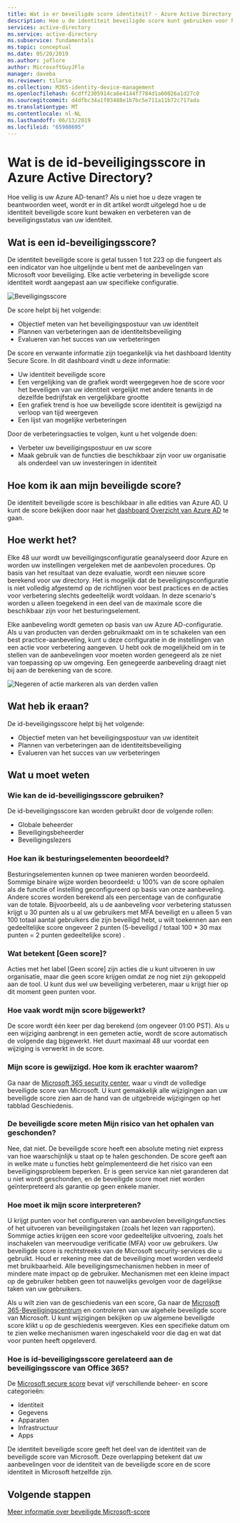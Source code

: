 ```yaml
---
title: Wat is er beveiligde score identiteit? - Azure Active Directory
description: Hoe u de identiteit beveiligde score kunt gebruiken voor het verbeteren van de beveiligingsstatus van uw directory
services: active-directory
ms.service: active-directory
ms.subservice: fundamentals
ms.topic: conceptual
ms.date: 05/20/2019
ms.author: joflore
author: MicrosoftGuyJFlo
manager: daveba
ms.reviewer: tilarso
ms.collection: M365-identity-device-management
ms.openlocfilehash: 6cdff2305914ca6e4144f7784d1a60026a1d27c0
ms.sourcegitcommit: d4dfbc34a1f03488e1b7bc5e711a11b72c717ada
ms.translationtype: MT
ms.contentlocale: nl-NL
ms.lasthandoff: 06/13/2019
ms.locfileid: "65988695"
---
```

# <a name="what-is-the-identity-secure-score-in-azure-active-directory"></a>Wat is de id-beveiligingsscore in Azure Active Directory?

Hoe veilig is uw Azure AD-tenant? Als u niet hoe u deze vragen te beantwoorden weet, wordt er in dit artikel wordt uitgelegd hoe u de identiteit beveiligde score kunt bewaken en verbeteren van de beveiligingsstatus van uw identiteit.

## <a name="what-is-an-identity-secure-score"></a>Wat is een id-beveiligingsscore?

De identiteit beveiligde score is getal tussen 1 tot 223 op die fungeert als een indicator van hoe uitgelijnde u bent met de aanbevelingen van Microsoft voor beveiliging. Elke actie verbetering in beveiligde score identiteit wordt aangepast aan uw specifieke configuratie.  

![Beveiligingsscore](./media/identity-secure-score/identity-secure-score-overview.png)

De score helpt bij het volgende:

- Objectief meten van het beveiligingspostuur van uw identiteit
- Plannen van verbeteringen aan de identiteitsbeveiliging
- Evalueren van het succes van uw verbeteringen

De score en verwante informatie zijn toegankelijk via het dashboard Identity Secure Score. In dit dashboard vindt u deze informatie:

- Uw identiteit beveiligde score
- Een vergelijking van de grafiek wordt weergegeven hoe de score voor het beveiligen van uw identiteit vergelijkt met andere tenants in de dezelfde bedrijfstak en vergelijkbare grootte
- Een grafiek trend is hoe uw beveiligde score identiteit is gewijzigd na verloop van tijd weergeven
- Een lijst van mogelijke verbeteringen

Door de verbeteringsacties te volgen, kunt u het volgende doen:

- Verbeter uw beveiligingspostuur en uw score
- Maak gebruik van de functies die beschikbaar zijn voor uw organisatie als onderdeel van uw investeringen in identiteit

## <a name="how-do-i-get-my-secure-score"></a>Hoe kom ik aan mijn beveiligde score?

De identiteit beveiligde score is beschikbaar in alle edities van Azure AD. U kunt de score bekijken door naar het [dashboard Overzicht van Azure AD](https://portal.azure.com/#blade/Microsoft_AAD_IAM/ActiveDirectoryMenuBlade/IdentitySecureScore) te gaan.

## <a name="how-does-it-work"></a>Hoe werkt het?

Elke 48 uur wordt uw beveiligingsconfiguratie geanalyseerd door Azure en worden uw instellingen vergeleken met de aanbevolen procedures. Op basis van het resultaat van deze evaluatie, wordt een nieuwe score berekend voor uw directory. Het is mogelijk dat de beveiligingsconfiguratie is niet volledig afgestemd op de richtlijnen voor best practices en de acties voor verbetering slechts gedeeltelijk wordt voldaan. In deze scenario's worden u alleen toegekend in een deel van de maximale score die beschikbaar zijn voor het besturingselement.

Elke aanbeveling wordt gemeten op basis van uw Azure AD-configuratie. Als u van producten van derden gebruikmaakt om in te schakelen van een best practice-aanbeveling, kunt u deze configuratie in de instellingen van een actie voor verbetering aangeven. U hebt ook de mogelijkheid om in te stellen van de aanbevelingen voor moeten worden genegeerd als ze niet van toepassing op uw omgeving. Een genegeerde aanbeveling draagt niet bij aan de berekening van de score.

![Negeren of actie markeren als van derden vallen](./media/identity-secure-score/identity-secure-score-ignore-or-third-party-reccomendations.png)

## <a name="how-does-it-help-me"></a>Wat heb ik eraan?

De id-beveiligingsscore helpt bij het volgende:

- Objectief meten van het beveiligingspostuur van uw identiteit
- Plannen van verbeteringen aan de identiteitsbeveiliging
- Evalueren van het succes van uw verbeteringen

## <a name="what-you-should-know"></a>Wat u moet weten

### <a name="who-can-use-the-identity-secure-score"></a>Wie kan de id-beveiligingsscore gebruiken?

De id-beveiligingsscore kan worden gebruikt door de volgende rollen:

- Globale beheerder
- Beveiligingsbeheerder
- Beveiligingslezers

### <a name="how-are-controls-scored"></a>Hoe kan ik besturingselementen beoordeeld?

Besturingselementen kunnen op twee manieren worden beoordeeld. Sommige binaire wijze worden beoordeeld: u 100% van de score ophalen als de functie of instelling geconfigureerd op basis van onze aanbeveling. Andere scores worden berekend als een percentage van de configuratie van de totale. Bijvoorbeeld, als u de aanbeveling voor verbetering statussen krijgt u 30 punten als u al uw gebruikers met MFA beveiligt en u alleen 5 van 100 totaal aantal gebruikers die zijn beveiligd hebt, u wilt toekennen aan een gedeeltelijke score ongeveer 2 punten (5-beveiligd / totaal 100 * 30 max punten = 2 punten gedeeltelijke score) .

### <a name="what-does-not-scored-mean"></a>Wat betekent [Geen score]?

Acties met het label [Geen score] zijn acties die u kunt uitvoeren in uw organisatie, maar die geen score krijgen omdat ze nog niet zijn gekoppeld aan de tool. U kunt dus wel uw beveiliging verbeteren, maar u krijgt hier op dit moment geen punten voor.

### <a name="how-often-is-my-score-updated"></a>Hoe vaak wordt mijn score bijgewerkt?

De score wordt één keer per dag berekend (om ongeveer 01:00 PST). Als u een wijziging aanbrengt in een gemeten actie, wordt de score automatisch de volgende dag bijgewerkt. Het duurt maximaal 48 uur voordat een wijziging is verwerkt in de score.

### <a name="my-score-changed-how-do-i-figure-out-why"></a>Mijn score is gewijzigd. Hoe kom ik erachter waarom?

Ga naar de [Microsoft 365 security center](https://security.microsoft.com/), waar u vindt de volledige beveiligde score van Microsoft. U kunt gemakkelijk alle wijzigingen aan uw beveiligde score zien aan de hand van de uitgebreide wijzigingen op het tabblad Geschiedenis.

### <a name="does-the-secure-score-measure-my-risk-of-getting-breached"></a>De beveiligde score meten Mijn risico van het ophalen van geschonden?

Nee, dat niet. De beveiligde score heeft een absolute meting niet express van hoe waarschijnlijk u staat op te halen geschonden. De score geeft aan in welke mate u functies hebt geïmplementeerd die het risico van een beveiligingsprobleem beperken. Er is geen service kan niet garanderen dat u niet wordt geschonden, en de beveiligde score moet niet worden geïnterpreteerd als garantie op geen enkele manier.

### <a name="how-should-i-interpret-my-score"></a>Hoe moet ik mijn score interpreteren?

U krijgt punten voor het configureren van aanbevolen beveiligingsfuncties of het uitvoeren van beveiligingstaken (zoals het lezen van rapporten). Sommige acties krijgen een score voor gedeeltelijke uitvoering, zoals het inschakelen van meervoudige verificatie (MFA) voor uw gebruikers. Uw beveiligde score is rechtstreeks van de Microsoft security-services die u gebruikt. Houd er rekening mee dat de beveiliging moet worden verdeeld met bruikbaarheid. Alle beveiligingsmechanismen hebben in meer of mindere mate impact op de gebruiker. Mechanismen met een kleine impact op de gebruiker hebben geen tot nauwelijks gevolgen voor de dagelijkse taken van uw gebruikers.

Als u wilt zien van de geschiedenis van een score, Ga naar de [Microsoft 365-Beveiligingscentrum](https://security.microsoft.com/) en controleren van uw algehele beveiligde score van Microsoft. U kunt wijzigingen bekijken op uw algemene beveiligde score klikt u op de geschiedenis weergeven. Kies een specifieke datum om te zien welke mechanismen waren ingeschakeld voor die dag en wat dat voor punten heeft opgeleverd.

### <a name="how-does-the-identity-secure-score-relate-to-the-office-365-secure-score"></a>Hoe is id-beveiligingsscore gerelateerd aan de beveiligingsscore van Office 365?

De [Microsoft secure score](https://docs.microsoft.com/office365/securitycompliance/microsoft-secure-score) bevat vijf verschillende beheer- en score categorieën:

- Identiteit
- Gegevens
- Apparaten
- Infrastructuur
- Apps

De identiteit beveiligde score geeft het deel van de identiteit van de beveiligde score van Microsoft. Deze overlapping betekent dat uw aanbevelingen voor de identiteit van de beveiligde score en de score identiteit in Microsoft hetzelfde zijn.

## <a name="next-steps"></a>Volgende stappen

[Meer informatie over beveiligde Microsoft-score](https://docs.microsoft.com/office365/securitycompliance/microsoft-secure-score)
